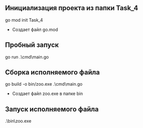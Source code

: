 ## Инициализация проекта из папки Task_4
go mod init Task_4
- Создает файл go.mod

## Пробный запуск
go run .\cmd\main.go

## Сборка исполняемого файла
go build -o bin/zoo.exe .\cmd\main.go
- Создает файл zoo.exe в папке bin

## Запуск исполняемого файла
.\bin\zoo.exe

